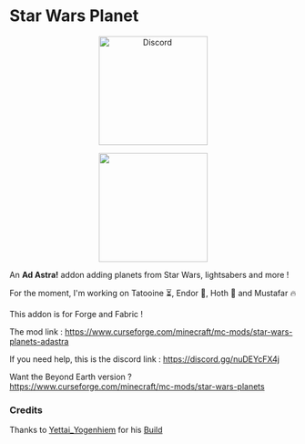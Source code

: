 # Star Wars Planet

<a href="https://discord.gg/nuDEYcFX4j">
  <p align="center">
      <img src="https://img.shields.io/discord/978715386033877112?    color=blue&label=Discord&logo=discord&logoColor=ffffff&style=for-the-badge" alt="Discord" width="191"/> 
  </p>
</a>

<a href="https://www.curseforge.com/minecraft/mc-mods/star-wars-planets">
  <p align="middle">
      <img src="https://img.shields.io/badge/Curseforge-Click%20Me-red?style=for-the-badge" width="191"/> 
  </p>
</a>

An **Ad Astra!** addon adding planets from Star Wars, lightsabers and more !

For the moment, I'm working on Tatooine ⏳, Endor 🌴, Hoth 🧊 and Mustafar 🔥

This addon is for Forge and Fabric ! 


The mod link : https://www.curseforge.com/minecraft/mc-mods/star-wars-planets-adastra

If you need help, this is the discord link : https://discord.gg/nuDEYcFX4j

Want the Beyond Earth version ? 
https://www.curseforge.com/minecraft/mc-mods/star-wars-planets

### Credits
Thanks to [Yettai_Yogenhiem](https://www.planetminecraft.com/member/yettai_yogenhiem/) for his [Build](https://www.planetminecraft.com/project/star-wars-at-at-5456362/)

